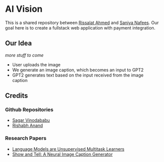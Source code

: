 # AI Vision

This is a shared repository between [Rissalat Ahmed](https://github.com/rkapdi) and [Saniya Nafees](https://github.com/saniyanafees6). Our goal here is to create a fullstack web application with payment integration. 

## Our Idea
*more stuff to come*
* User uploads the image
* We generate an image caption, which becomes an input to GPT2
* GPT2 generates text based on the input received from the image caption




## Credits
### Github Repositories
* [Sagar Vinodababu](https://github.com/sgrvinod/a-PyTorch-Tutorial-to-Image-Captioning)
* [Rishabh Anand](https://github.com/rish-16/gpt2client)

### Research Papers
* [Language Models are Unsupervised Multitask Learners](https://d4mucfpksywv.cloudfront.net/better-language-models/language_models_are_unsupervised_multitask_learners.pdf)
* [Show and Tell: A Neural Image Caption Generator](https://arxiv.org/pdf/1411.4555.pdf)
